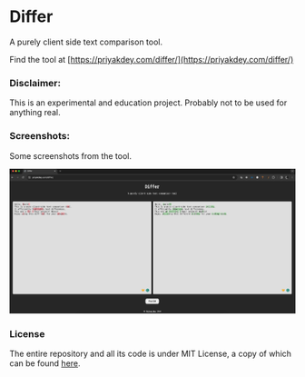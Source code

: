 # Differ

A purely client side text comparison tool.

Find the tool at [https://priyakdey.com/differ/](https://priyakdey.com/differ/)

### Disclaimer:

This is an experimental and education project. Probably not to be used for
anything real.

### Screenshots:

Some screenshots from the tool.


![img](./differ-ss.png)


### License

The entire repository and all its code is under MIT License, a copy of which can
be found [here](LICENSE).
